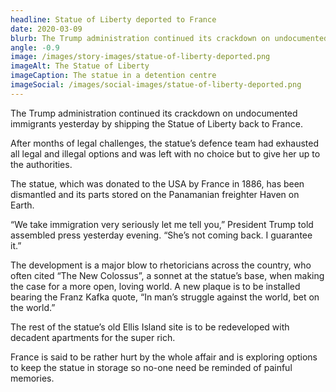 ```yaml
---
headline: Statue of Liberty deported to France
date: 2020-03-09
blurb: The Trump administration continued its crackdown on undocumented immigrants yesterday by shipping the Statue of Liberty back to France.
angle: -0.9
image: /images/story-images/statue-of-liberty-deported.png
imageAlt: The Statue of Liberty
imageCaption: The statue in a detention centre
imageSocial: /images/social-images/statue-of-liberty-deported.png
---
```


The Trump administration continued its crackdown on undocumented immigrants yesterday by shipping the Statue of Liberty back to France.

After months of legal challenges, the statue’s defence team had exhausted all legal and illegal options and was left with no choice but to give her up to the authorities.

The statue, which was donated to the USA by France in 1886, has been dismantled and its parts stored on the Panamanian freighter Haven on Earth.

“We take immigration very seriously let me tell you,” President Trump told assembled press yesterday evening. “She’s not coming back. I guarantee it.”

The development is a major blow to rhetoricians across the country, who often cited “The New Colossus”, a sonnet at the statue’s base, when making the case for a more open, loving world. A new plaque is to be installed bearing the Franz Kafka quote, “In man’s struggle against the world, bet on the world.”

The rest of the statue’s old Ellis Island site is to be redeveloped with decadent apartments for the super rich.

France is said to be rather hurt by the whole affair and is exploring options to keep the statue in storage so no-one need be reminded of painful memories.

